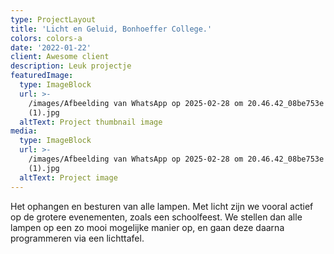 ```yaml
---
type: ProjectLayout
title: 'Licht en Geluid, Bonhoeffer College.'
colors: colors-a
date: '2022-01-22'
client: Awesome client
description: Leuk projectje
featuredImage:
  type: ImageBlock
  url: >-
    /images/Afbeelding van WhatsApp op 2025-02-28 om 20.46.42_08be753e (1)
    (1).jpg
  altText: Project thumbnail image
media:
  type: ImageBlock
  url: >-
    /images/Afbeelding van WhatsApp op 2025-02-28 om 20.46.42_08be753e (1)
    (1).jpg
  altText: Project image
---
```

Het ophangen en besturen van alle lampen. Met licht zijn we vooral actief op de grotere evenementen, zoals een schoolfeest. We stellen dan alle lampen op een zo mooi mogelijke manier op, en gaan deze daarna programmeren via een lichttafel.
